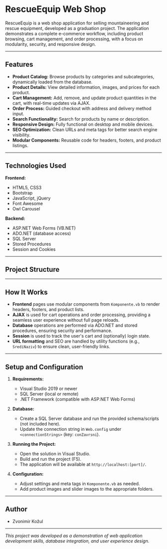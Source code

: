 # RescueEquip Web Shop

RescueEquip is a web shop application for selling mountaineering and rescue equipment, developed as a graduation project. The application demonstrates a complete e-commerce workflow, including product browsing, cart management, and order processing, with a focus on modularity, security, and responsive design.

---

## Features

- **Product Catalog:** Browse products by categories and subcategories, dynamically loaded from the database.
- **Product Details:** View detailed information, images, and prices for each product.
- **Cart Management:** Add, remove, and update product quantities in the cart, with real-time updates via AJAX.
- **Order Process:** Guided checkout with address and delivery method input.
- **Search Functionality:** Search for products by name or description.
- **Responsive Design:** Fully functional on desktop and mobile devices.
- **SEO Optimization:** Clean URLs and meta tags for better search engine visibility.
- **Modular Components:** Reusable code for headers, footers, and product listings.

---

## Technologies Used

**Frontend:**
- HTML5, CSS3
- Bootstrap
- JavaScript, jQuery
- Font Awesome
- Owl Carousel

**Backend:**
- ASP.NET Web Forms (VB.NET)
- ADO.NET (database access)
- SQL Server
- Stored Procedures
- Session and Cookies

---

## Project Structure


---

## How It Works

- **Frontend** pages use modular components from `Komponente.vb` to render headers, footers, and product lists.
- **AJAX** is used for cart operations and order processing, providing a seamless user experience without full page reloads.
- **Database** operations are performed via ADO.NET and stored procedures, ensuring security and performance.
- **Session** is used to track the user's cart and (optionally) login state.
- **URL formatting** and SEO are handled by utility functions (e.g., `SrediNaziv`) to ensure clean, user-friendly links.

---

## Setup and Configuration

1. **Requirements:**
   - Visual Studio 2019 or newer
   - SQL Server (local or remote)
   - .NET Framework (compatible with ASP.NET Web Forms)

2. **Database:**
   - Create a SQL Server database and run the provided schema/scripts (not included here).
   - Update the connection string in `Web.config` under `<connectionStrings>` (key: `conZavrsni`).

3. **Running the Project:**
   - Open the solution in Visual Studio.
   - Build and run the project (F5).
   - The application will be available at `http://localhost:[port]/`.

4. **Configuration:**
   - Adjust settings and meta tags in `Komponente.vb` as needed.
   - Add product images and slider images to the appropriate folders.

---

## Author

- Zvonimir Kožul

---

*This project was developed as a demonstration of web application development skills, database integration, and user experience design.*
